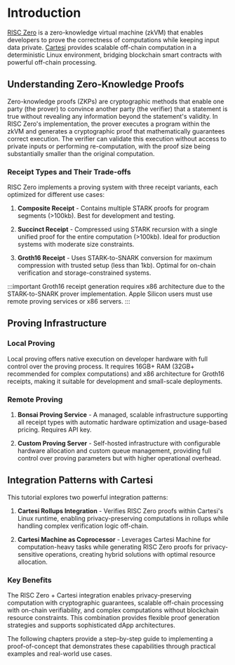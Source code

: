 # Introduction

[RISC Zero](https://dev.risczero.com/api) is a zero-knowledge virtual machine (zkVM) that enables developers to prove the correctness of computations while keeping input data private. [Cartesi](https://docs.cartesi.io/) provides scalable off-chain computation in a deterministic Linux environment, bridging blockchain smart contracts with powerful off-chain processing.

## Understanding Zero-Knowledge Proofs

Zero-knowledge proofs (ZKPs) are cryptographic methods that enable one party (the prover) to convince another party (the verifier) that a statement is true without revealing any information beyond the statement's validity. In RISC Zero's implementation, the prover executes a program within the zkVM and generates a cryptographic proof that mathematically guarantees correct execution. The verifier can validate this execution without access to private inputs or performing re-computation, with the proof size being substantially smaller than the original computation.

### Receipt Types and Their Trade-offs

RISC Zero implements a proving system with three receipt variants, each optimized for different use cases:

1. **Composite Receipt** - Contains multiple STARK proofs for program segments (>100kb). Best for development and testing.

2. **Succinct Receipt** - Compressed using STARK recursion with a single unified proof for the entire computation (>100kb). Ideal for production systems with moderate size constraints.

3. **Groth16 Receipt** - Uses STARK-to-SNARK conversion for maximum compression with trusted setup (less than 1kb). Optimal for on-chain verification and storage-constrained systems.

:::important
Groth16 receipt generation requires x86 architecture due to the STARK-to-SNARK prover implementation. Apple Silicon users must use remote proving services or x86 servers.
:::

## Proving Infrastructure

### Local Proving

Local proving offers native execution on developer hardware with full control over the proving process. It requires 16GB+ RAM (32GB+ recommended for complex computations) and x86 architecture for Groth16 receipts, making it suitable for development and small-scale deployments.

### Remote Proving

1. **Bonsai Proving Service** - A managed, scalable infrastructure supporting all receipt types with automatic hardware optimization and usage-based pricing. Requires API key.

2. **Custom Proving Server** - Self-hosted infrastructure with configurable hardware allocation and custom queue management, providing full control over proving parameters but with higher operational overhead.

## Integration Patterns with Cartesi

This tutorial explores two powerful integration patterns:

1. **Cartesi Rollups Integration** - Verifies RISC Zero proofs within Cartesi's Linux runtime, enabling privacy-preserving computations in rollups while handling complex verification logic off-chain.

2. **Cartesi Machine as Coprocessor** - Leverages Cartesi Machine for computation-heavy tasks while generating RISC Zero proofs for privacy-sensitive operations, creating hybrid solutions with optimal resource allocation.

### Key Benefits

The RISC Zero + Cartesi integration enables privacy-preserving computation with cryptographic guarantees, scalable off-chain processing with on-chain verifiability, and complex computations without blockchain resource constraints. This combination provides flexible proof generation strategies and supports sophisticated dApp architectures.

The following chapters provide a step-by-step guide to implementing a proof-of-concept that demonstrates these capabilities through practical examples and real-world use cases.
